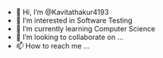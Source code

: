 - 👋 Hi, I’m @Kavitathakur4193
- 👀 I’m interested in Software Testing
- 🌱 I’m currently learning Computer Science
- 💞️ I’m looking to collaborate on ...
- 📫 How to reach me ...

<!---
Kavitathakur4193/Kavitathakur4193 is a ✨ special ✨ repository because its `README.md` (this file) appears on your GitHub profile.
You can click the Preview link to take a look at your changes.
--->
